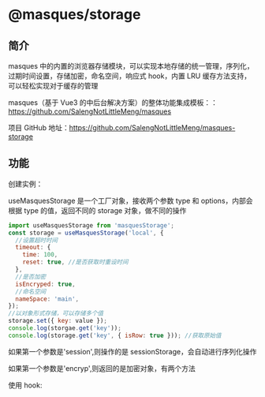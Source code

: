 # @masques/storage

## 简介

masques 中的内置的浏览器存储模块，可以实现本地存储的统一管理，序列化，过期时间设置，存储加密，命名空间，响应式 hook，内置 LRU 缓存方法支持，可以轻松实现对于缓存的管理

masques（基于 Vue3 的中后台解决方案）的整体功能集成模板：：https://github.com/SalengNotLittleMeng/masques

项目 GitHub 地址：https://github.com/SalengNotLittleMeng/masques-storage

## 功能

创建实例：

useMasquesStorage 是一个工厂对象，接收两个参数 type 和 options，内部会根据 type 的值，返回不同的 storage 对象，做不同的操作

```js
import useMasquesStorage from 'masquesStorage';
const storage = useMasquesStorage('local', {
  //设置超时时间
  timeout: {
    time: 100,
    reset: true, //是否获取时重设时间
  },
  //是否加密
  isEncryped: true,
  //命名空间
  nameSpace: 'main',
});
//以对象形式存储，可以存储多个值
storage.set({ key: value });
console.log(storgae.get('key'));
console.log(storage.get('key', { isRow: true })); //获取原始值
```

如果第一个参数是'session',则操作的是 sessionStorage，会自动进行序列化操作

如果第一个参数是'encryp',则返回的是加密对象，有两个方法

使用 hook:
